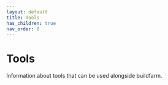 ```yaml
---
layout: default
title: Tools
has_children: true
nav_order: 8
---
```


# Tools

Information about tools that can be used alongside buildfarm.